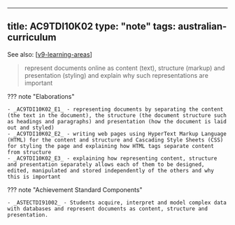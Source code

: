 
---
title: AC9TDI10K02
type: "note"
tags: australian-curriculum
---

See also: [[v9-learning-areas]]

> represent documents online as content (text), structure (markup) and presentation (styling) and explain why such representations are important

??? note "Elaborations"

	- _AC9TDI10K02_E1_ - representing documents by separating the content (the text in the document), the structure (the document structure such as headings and paragraphs) and presentation (how the document is laid out and styled)
	- _AC9TDI10K02_E2_ - writing web pages using HyperText Markup Language (HTML) for the content and structure and Cascading Style Sheets (CSS) for styling the page and explaining how HTML tags separate content from structure
	- _AC9TDI10K02_E3_ - explaining how representing content, structure and presentation separately allows each of them to be designed, edited, manipulated and stored independently of the others and why this is important
??? note "Achievement Standard Components"

	- _ASTECTDI91002_ - Students acquire, interpret and model complex data with databases and represent documents as content, structure and presentation.

[//begin]: # "Autogenerated link references for markdown compatibility"
[v9-learning-areas]: ../v9-learning-areas "v9-learning-areas"
[//end]: # "Autogenerated link references"
